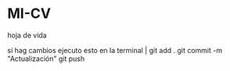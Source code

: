# MI-CV
hoja de vida

si hag cambios ejecuto esto en la terminal
|
git add .
git commit -m "Actualización"
git push
